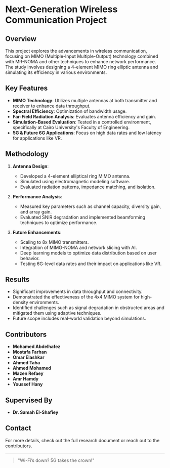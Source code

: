 # Next-Generation Wireless Communication Project

## Overview
This project explores the advancements in wireless communication, focusing on MIMO (Multiple-Input Multiple-Output) technology combined with MR-NOMA and other techniques to enhance network performance. The study involves designing a 4-element MIMO ring elliptic antenna and simulating its efficiency in various environments.

## Key Features
- **MIMO Technology**: Utilizes multiple antennas at both transmitter and receiver to enhance data throughput.
- **Spectral Efficiency**: Optimization of bandwidth usage.
- **Far-Field Radiation Analysis**: Evaluates antenna efficiency and gain.
- **Simulation-Based Evaluation**: Tested in a controlled environment, specifically at Cairo University's Faculty of Engineering.
- **5G & Future 6G Applications**: Focus on high data rates and low latency for applications like VR.

## Methodology
1. **Antenna Design**: 
   - Developed a 4-element elliptical ring MIMO antenna.
   - Simulated using electromagnetic modeling software.
   - Evaluated radiation patterns, impedance matching, and isolation.

2. **Performance Analysis**:
   - Measured key parameters such as channel capacity, diversity gain, and array gain.
   - Evaluated SNIR degradation and implemented beamforming techniques to optimize performance.

3. **Future Enhancements**:
   - Scaling to 8x MIMO transmitters.
   - Integration of MIMO-NOMA and network slicing with AI.
   - Deep learning models to optimize data distribution based on user behavior.
   - Testing 6G-level data rates and their impact on applications like VR.

## Results
- Significant improvements in data throughput and connectivity.
- Demonstrated the effectiveness of the 4x4 MIMO system for high-density environments.
- Identified challenges such as signal degradation in obstructed areas and mitigated them using adaptive techniques.
- Future scope includes real-world validation beyond simulations.

## Contributors
- **Mohamed Abdelhafez**  
- **Mostafa Farhan**  
- **Omar Elashkar**  
- **Ahmed Taha**  
- **Ahmed Mohamed**  
- **Mazen Refaey**  
- **Amr Hamdy**  
- **Youssef Hany**  

## Supervised By
- **Dr. Samah El-Shafiey**

## Contact
For more details, check out the full research document or reach out to the contributors.

----

> "Wi-Fi’s down? 5G takes the crown!"
